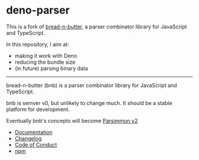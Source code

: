 # deno-parser

This is a fork of [bread-n-butter](https://github.com/wavebeem/bread-n-butter),
a parser combinator library for JavaScript and TypeScript.

In this repository, I aim at:

- making it work with Deno
- reducing the bundle size
- (in future) parsing binary data

---

bread-n-butter (bnb) is a parser combinator library for JavaScript and
TypeScript.

bnb is semver v0, but unlikely to change much. It should be a stable platform
for development.

Eventually bnb's concepts will become
[Parsimmon v2](https://github.com/jneen/parsimmon/issues/230)

- [Documentation](https://bnb-wavebeem.netlify.app/)
- [Changelog](https://github.com/wavebeem/bread-n-butter/blob/main/CHANGELOG.md)
- [Code of Conduct](https://github.com/wavebeem/bread-n-butter/blob/main/CODE_OF_CONDUCT.md)
- [npm](https://www.npmjs.com/package/bread-n-butter)
